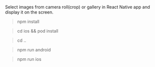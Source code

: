 Select images from camera roll(crop) or gallery in React Native app and display it on the screen.

> npm install

> cd ios && pod install

> cd ..

> npm run android   

> npm run ios 

